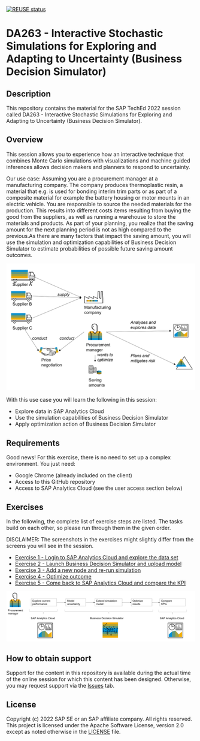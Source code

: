 [![REUSE status](https://api.reuse.software/badge/github.com/SAP-samples/teched2022-DA263)](https://api.reuse.software/info/github.com/SAP-samples/teched2022-DA263)

# DA263 - Interactive Stochastic Simulations for Exploring and Adapting to Uncertainty (Business Decision Simulator)

## Description

This repository contains the material for the SAP TechEd 2022 session called DA263 - Interactive Stochastic Simulations for Exploring and Adapting to Uncertainty (Business Decision Simulator).

## Overview
This session allows you to experience how an interactive technique that combines Monte Carlo simulations with visualizations and machine guided inferences allows decision makers and planners to respond to uncertainty.

Our use case: Assuming you are a procurement manager at a manufacturing company. The company produces thermoplastic resin, a material that e.g. is used for bonding interim trim parts or as part of a composite material for example the battery housing or motor mounts in an electric vehicle. You are responsible to source the needed materials for the production. This results into different costs items resulting from buying the good from the suppliers, as well as running a warehouse to store the materials and products. As part of your planning, you realize that the saving amount for the next planning period is not as high compared to the previous.As there are many factors that impact the saving amount, you will use the simulation and optimization capabilities of Business Decision Simulator to estimate probabilities of possible future saving amount outcomes.

![](/images/use_case.png)

With this use case you will learn the following in this session:
- Explore data in SAP Analytics Cloud 
- Use the simulation capabilities of Business Decision Simulator
- Apply optimization action of Business Decision Simulator


## Requirements
Good news! For this exercise, there is no need to set up a complex environment. You just need: 

- Google Chrome (already included on the client)
- Access to this GitHub repository 
- Access to SAP Analytics Cloud (see the user access section below)

## Exercises

In the following, the complete list of exercise steps are listed. The tasks build on each other, so please run through them in the given order.

DISCLAIMER: The screenshots in the exercises might slightly differ from the screens you will see in the session. 

- [Exercise 1 - Login to SAP Analytics Cloud and explore the data set](exercises/ex1/)
- [Exercise 2 - Launch Business Decision Simulator and upload model](exercises/ex2/)
- [Exercise 3 - Add a new node and re-run simulation](exercises/ex3/)
- [Exercise 4 - Optimize outcome](exercises/ex4/)
- [Exercise 5 - Come back to SAP Analytics Cloud and compare the KPI](exercises/ex5/)

![](/images/outline_exercises.png)


## How to obtain support

Support for the content in this repository is available during the actual time of the online session for which this content has been designed. Otherwise, you may request support via the [Issues](../../issues) tab.

## License
Copyright (c) 2022 SAP SE or an SAP affiliate company. All rights reserved. This project is licensed under the Apache Software License, version 2.0 except as noted otherwise in the [LICENSE](LICENSES/Apache-2.0.txt) file.
